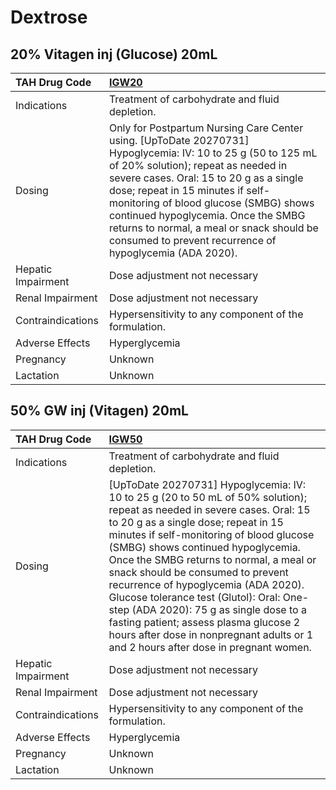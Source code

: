 # Dextrose

## 20% Vitagen inj (Glucose) 20mL

| TAH Drug Code      | [IGW20](https://www.tahsda.org.tw/drugs/hissearch.php?drug_code=IGW20)                                                                                                                                                                                                                                                                                                                                                   |
|:-------------------|:-------------------------------------------------------------------------------------------------------------------------------------------------------------------------------------------------------------------------------------------------------------------------------------------------------------------------------------------------------------------------------------------------------------------------|
| Indications        | Treatment of carbohydrate and fluid depletion.                                                                                                                                                                                                                                                                                                                                                                           |
| Dosing             | Only for Postpartum Nursing Care Center using. [UpToDate 20270731] Hypoglycemia: IV: 10 to 25 g (50 to 125 mL of 20% solution); repeat as needed in severe cases. Oral: 15 to 20 g as a single dose; repeat in 15 minutes if self-monitoring of blood glucose (SMBG) shows continued hypoglycemia. Once the SMBG returns to normal, a meal or snack should be consumed to prevent recurrence of hypoglycemia (ADA 2020). |
| Hepatic Impairment | Dose adjustment not necessary                                                                                                                                                                                                                                                                                                                                                                                            |
| Renal Impairment   | Dose adjustment not necessary                                                                                                                                                                                                                                                                                                                                                                                            |
| Contraindications  | Hypersensitivity to any component of the formulation.                                                                                                                                                                                                                                                                                                                                                                    |
| Adverse Effects    | Hyperglycemia                                                                                                                                                                                                                                                                                                                                                                                                            |
| Pregnancy          | Unknown                                                                                                                                                                                                                                                                                                                                                                                                                  |
| Lactation          | Unknown                                                                                                                                                                                                                                                                                                                                                                                                                  |

## 50% GW inj (Vitagen) 20mL

| TAH Drug Code      | [IGW50](https://www.tahsda.org.tw/drugs/hissearch.php?drug_code=IGW50)                                                                                                                                                                                                                                                                                                                                                                                                                                                                                                                       |
|:-------------------|:---------------------------------------------------------------------------------------------------------------------------------------------------------------------------------------------------------------------------------------------------------------------------------------------------------------------------------------------------------------------------------------------------------------------------------------------------------------------------------------------------------------------------------------------------------------------------------------------|
| Indications        | Treatment of carbohydrate and fluid depletion.                                                                                                                                                                                                                                                                                                                                                                                                                                                                                                                                               |
| Dosing             | [UpToDate 20270731] Hypoglycemia: IV: 10 to 25 g (20 to 50 mL of 50% solution); repeat as needed in severe cases. Oral: 15 to 20 g as a single dose; repeat in 15 minutes if self-monitoring of blood glucose (SMBG) shows continued hypoglycemia. Once the SMBG returns to normal, a meal or snack should be consumed to prevent recurrence of hypoglycemia (ADA 2020). Glucose tolerance test (Glutol): Oral: One-step (ADA 2020): 75 g as single dose to a fasting patient; assess plasma glucose 2 hours after dose in nonpregnant adults or 1 and 2 hours after dose in pregnant women. |
| Hepatic Impairment | Dose adjustment not necessary                                                                                                                                                                                                                                                                                                                                                                                                                                                                                                                                                                |
| Renal Impairment   | Dose adjustment not necessary                                                                                                                                                                                                                                                                                                                                                                                                                                                                                                                                                                |
| Contraindications  | Hypersensitivity to any component of the formulation.                                                                                                                                                                                                                                                                                                                                                                                                                                                                                                                                        |
| Adverse Effects    | Hyperglycemia                                                                                                                                                                                                                                                                                                                                                                                                                                                                                                                                                                                |
| Pregnancy          | Unknown                                                                                                                                                                                                                                                                                                                                                                                                                                                                                                                                                                                      |
| Lactation          | Unknown                                                                                                                                                                                                                                                                                                                                                                                                                                                                                                                                                                                      |

